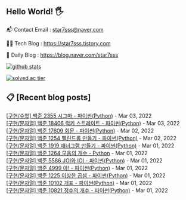 ## Hello World! 🖐

📬 Contact Email : star7sss@naver.com

👨‍💻 Tech Blog : https://star7sss.tistory.com

🤪 Daily Blog : https://blog.naver.com/star7sss

[![github stats](https://github-readme-stats.vercel.app/api?username=jangThang&show_icons=true&hide_border=False)](https://star7sss.tistory.com)

[![solved.ac tier](http://mazassumnida.wtf/api/v2/generate_badge?boj=star7sss)](https://solved.ac/star7sss)

## 📋 [Recent blog posts]
[[구현/수학] 백준 2355 시그마 - 파이썬(Python)](https://star7sss.tistory.com/265) - Mar 03, 2022<br>
[[구현/문자열] 백준 18406 럭키 스트레이트 - 파이썬(Python)](https://star7sss.tistory.com/264) - Mar 03, 2022<br>
[[구현/문자열] 백준 17609 회문 - 파이썬(Python)](https://star7sss.tistory.com/263) - Mar 02, 2022<br>
[[구현/문자열] 백준 1254 팰린드롭 만들기 - 파이썬(Python)](https://star7sss.tistory.com/262) - Mar 02, 2022<br>
[[구현/문자열] 백준 1919 애너그램 만들기 - 파이썬(Python)](https://star7sss.tistory.com/261) - Mar 01, 2022<br>
[[구현/문자열] 백준 1264 모음의 개수 - Python](https://star7sss.tistory.com/260) - Mar 01, 2022<br>
[[구현/문자열] 백준 5586 JOI와 IOI - 파이썬(Python)](https://star7sss.tistory.com/259) - Mar 01, 2022<br>
[[구현/문자열] 백준 4999 아! - 파이썬(Python)](https://star7sss.tistory.com/258) - Mar 01, 2022<br>
[[구현/문자열] 백준 1225 이상한 곱셈 - 파이썬(Python)](https://star7sss.tistory.com/257) - Mar 01, 2022<br>
[[구현/문자열] 백준 10102 개표 - 파이썬(Python)](https://star7sss.tistory.com/256) - Mar 01, 2022<br>
[[구현/문자열] 백준 10821 정수의 개수 - 파이썬(Python)](https://star7sss.tistory.com/255) - Mar 01, 2022<br>
